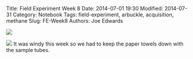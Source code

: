 Title: Field Experiment Week 8
Date: 2014-07-01 19:30
Modified: 2014-07-31
Category: Notebook
Tags: field-experiment, arbuckle, acquisition, methane 
Slug: FE-Week8
Authors: Joe Edwards


![]({filename}/images/ArbuckleField/fieldw8.jpg)


![]({filename}/images/ArbuckleField/plantsw8.jpg)
It was windy this week so we had to keep the paper towels down with the sample tubes.